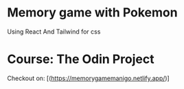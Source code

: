 # Memory game with Pokemon
Using React And Tailwind for css
# Course: The Odin Project
Checkout on: [(https://memorygamemanigo.netlify.app/)]